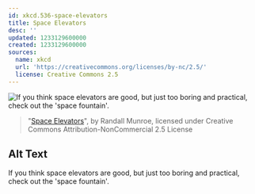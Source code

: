 ```yaml
---
id: xkcd.536-space-elevators
title: Space Elevators
desc: ''
updated: 1233129600000
created: 1233129600000
sources:
  name: xkcd
  url: 'https://creativecommons.org/licenses/by-nc/2.5/'
  license: Creative Commons 2.5
---
```

![If you think space elevators are good, but just too boring and practical, check out the 'space fountain'.](https://imgs.xkcd.com/comics/space_elevators.png)
> "[Space Elevators](https://xkcd.com/536/)", by Randall Munroe, licensed under Creative Commons Attribution-NonCommercial 2.5 License

## Alt Text
If you think space elevators are good, but just too boring and practical, check out the 'space fountain'.
